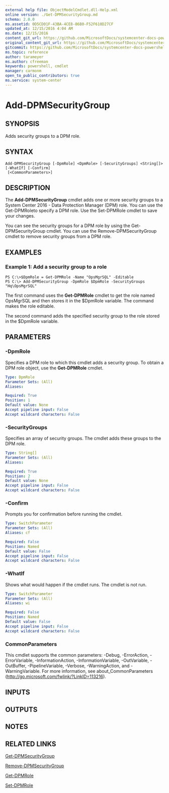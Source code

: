 ```yaml
---
external help file: ObjectModelCmdlet.dll-Help.xml
online version: ./Get-DPMSecurityGroup.md
schema: 2.0.0
ms.assetid: 0D5CD01F-43BA-4CE8-86B0-F52F610D27CF
updated_at: 12/15/2016 4:04 AM
ms.date: 12/15/2016
content_git_url: https://github.com/MicrosoftDocs/systemcenter-docs-powershell/blob/master/systemcenter-cmdlets/SystemCenter2016/DataProtectionManager/vlatest/Add-DPMSecurityGroup.md
original_content_git_url: https://github.com/MicrosoftDocs/systemcenter-docs-powershell/blob/master/systemcenter-cmdlets/SystemCenter2016/DataProtectionManager/vlatest/Add-DPMSecurityGroup.md
gitcommit: https://github.com/MicrosoftDocs/systemcenter-docs-powershell/blob/7df4508c7b907a214e6a8eca76037b06065ef078/systemcenter-cmdlets/SystemCenter2016/DataProtectionManager/vlatest/Add-DPMSecurityGroup.md
ms.topic: reference
author: tarameyer
ms.author: cfreeman
keywords: powershell, cmdlet
manager: carmonm
open_to_public_contributors: true
ms.service: system-center
---
```


# Add-DPMSecurityGroup

## SYNOPSIS
Adds security groups to a DPM role.

## SYNTAX

```
Add-DPMSecurityGroup [-DpmRole] <DpmRole> [-SecurityGroups] <String[]> [-WhatIf] [-Confirm]
 [<CommonParameters>]
```

## DESCRIPTION
The **Add-DPMSecurityGroup** cmdlet adds one or more security groups to a System Center 2016 - Data Protection Manager (DPM) role.
You can use the Get-DPMRoleto specify a DPM role.
Use the Set-DPMRole cmdlet to save your changes.

You can see the security groups for a DPM role by using the Get-DPMSecurityGroup cmdlet.
You can use the Remove-DPMSecurityGroup cmdlet to remove security groups from a DPM role.

## EXAMPLES

### Example 1: Add a security group to a role
```
PS C:\>$DpmRole = Get-DPMRole -Name "OpsMgrSQL" -Editable
PS C:\> Add-DPMSecurityGroup -DpmRole $DpmRole -SecurityGroups "Hq\OpsMgrSQL"
```

The first command uses the **Get-DPMRole** cmdlet to get the role named OpsMgrSQL and then stores it in the $DpmRole variable.
The command makes the role editable.

The second command adds the specified security group to the role stored in the $DpmRole variable.

## PARAMETERS

### -DpmRole
Specifies a DPM role to which this cmdlet adds a security group.
To obtain a DPM role object, use the **Get-DPMRole** cmdlet.

```yaml
Type: DpmRole
Parameter Sets: (All)
Aliases: 

Required: True
Position: 1
Default value: None
Accept pipeline input: False
Accept wildcard characters: False
```

### -SecurityGroups
Specifies an array of security groups.
The cmdlet adds these groups to the DPM role.

```yaml
Type: String[]
Parameter Sets: (All)
Aliases: 

Required: True
Position: 2
Default value: None
Accept pipeline input: False
Accept wildcard characters: False
```

### -Confirm
Prompts you for confirmation before running the cmdlet.

```yaml
Type: SwitchParameter
Parameter Sets: (All)
Aliases: cf

Required: False
Position: Named
Default value: False
Accept pipeline input: False
Accept wildcard characters: False
```

### -WhatIf
Shows what would happen if the cmdlet runs.
The cmdlet is not run.

```yaml
Type: SwitchParameter
Parameter Sets: (All)
Aliases: wi

Required: False
Position: Named
Default value: False
Accept pipeline input: False
Accept wildcard characters: False
```

### CommonParameters
This cmdlet supports the common parameters: -Debug, -ErrorAction, -ErrorVariable, -InformationAction, -InformationVariable, -OutVariable, -OutBuffer, -PipelineVariable, -Verbose, -WarningAction, and -WarningVariable. For more information, see about_CommonParameters (http://go.microsoft.com/fwlink/?LinkID=113216).

## INPUTS

## OUTPUTS

## NOTES

## RELATED LINKS

[Get-DPMSecurityGroup](xref:SystemCenter2016/DataProtectionManager/vlatest/Get-DPMSecurityGroup.md)

[Remove-DPMSecurityGroup](xref:SystemCenter2016/DataProtectionManager/vlatest/Remove-DPMSecurityGroup.md)

[Get-DPMRole](xref:SystemCenter2016/DataProtectionManager/vlatest/Get-DPMRole.md)

[Set-DPMRole](xref:SystemCenter2016/DataProtectionManager/vlatest/Set-DPMRole.md)

